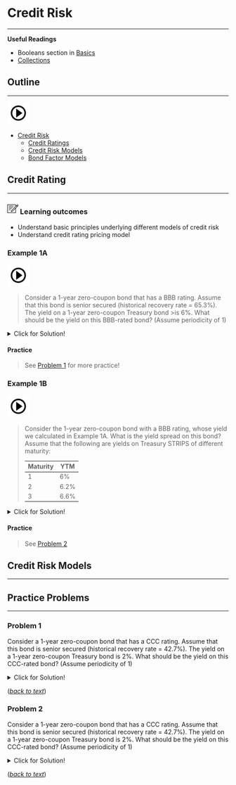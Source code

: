 # Credit Risk

---

**Useful Readings**

- Booleans section in [Basics](basics.ipynb)  
- [Collections](collections.ipynb) 

## Outline
---

[![alt text](./pic/test2.png)](https://use.vg/i2TvPm)

- [Credit Risk](#credit-cisk)  
  - [Credit Ratings](#credit-ratings)  
  - [Credit Risk Models](#credit-risk-models)  
  - [Bond Factor Models](#bond-factor-models) 

## Credit Rating
---

### ![](./pic/note2525.png)  Learning outcomes

  - Understand basic principles underlying different models of credit risk 
  - Understand credit rating pricing model 
  

  


### Example 1A

[![alt text](./pic/test2.png)](https://use.vg/i2TvPm)

>Consider a 1-year zero-coupon bond that has a BBB rating. Assume that this bond is senior secured (historical recovery rate = 65.3%). The yield on a 1-year zero-coupon Treasury bond >is 6%. What should be the yield on this BBB-rated bond? (Assume periodicity of 1)

<details>
  <summary>Click for Solution!</summary>

#### ![](./pic/light.png) Solution

>- Risk adjusted payoff is equal to risk free pay off:
>
>**<center> (1+r<sub>BBB</sub>)p + (1+r<sub>BBB</sub>)(1 - p)RR = 1+r<sub>f</sub> </center>**
>
>- Plug in the numbers and solve for **r<sub>BBB</sub>**
>- The yield on this BBB-rated bond is **6.0847**
</details> 

#### Practice
> See [Problem 1](#problem-1) for more practice!

### Example 1B

[![alt text](./pic/test2.png)](https://use.vg/i2TvPm)

>Consider the 1-year zero-coupon bond with a BBB rating, whose yield we calculated in Example 1A. What is the yield spread on this bond? Assume that the following are yields on Treasury STRIPS of different maturity:
>
>Maturity     | YTM
>------------ | -------------
>1            | 6%            
>2            | 6.2%         
>3            | 6.6%           


<details>
  <summary>Click for Solution!</summary>

#### ![](./pic/light.png) Solution
>- The option will not be exercise because the strike price \$112 is higher than market price \$100. You lose the \$4 you paid for the option.
>- In this case, you gain 4 for selling the option.
>- The option will be exercise because the strike price \$112 is lower than market price \$120. You lose the \$4 you paid for the option but gain \$8 (120-112) for exercising the option. 
</details>  

#### Practice
> See [Problem 2](#problem-2)

## Credit Risk Models
---

## Practice Problems
---

### Problem 1
Consider a 1-year zero-coupon bond that has a CCC rating. Assume that this bond is senior secured (historical recovery rate = 42.7%). The yield on a 1-year zero-coupon Treasury bond is 2%. What should be the yield on this CCC-rated bond? (Assume periodicity of 1)

<details>
  <summary>Click for Solution!</summary>
    
#### Solution

- The yield on this BBB-rated bond is **15.02022**

</details>    

([*back to text*](#example-1a))

### Problem 2
Consider a 1-year zero-coupon bond that has a CCC rating. Assume that this bond is senior secured (historical recovery rate = 42.7%). The yield on a 1-year zero-coupon Treasury bond is 2%. What should be the yield on this CCC-rated bond? (Assume periodicity of 1)

<details>
  <summary>Click for Solution!</summary>
    
#### Solution

- The yield on this BBB-rated bond is **15.02022**

</details>    

([*back to text*](#example-1b))

